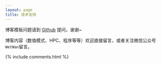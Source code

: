 ```yaml
---
layout: page
title: 技术支持 
---
```


博客模板问题请到 <a target="_blank" href='https://github.com/leopardpan/leopardpan.github.io/'>Github</a> 提问，谢谢~

博客内容（数值模式、HPC、程序等等）欢迎直接留言，或者关注微信公众号`WetWan`留言。

{% include comments.html %}

